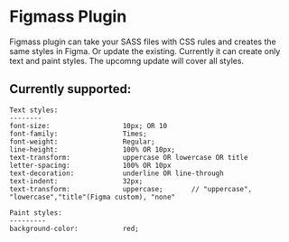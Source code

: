 # Figmass Plugin

Figmass plugin can take your SASS files with CSS rules and creates the same styles in Figma. Or update the existing.
Currently it can create only text and paint styles. The upcomng update will cover all styles.

## Currently supported:

```
Text styles:
--------
font-size:                  10px; OR 10
font-family:                Times;
font-weight:                Regular;
line-height:                100% OR 10px;
text-transform:             uppercase OR lowercase OR title  
letter-spacing:             100% OR 10px  
text-decoration:            underline OR line-through  
text-indent:                32px;
text-transform:             uppercase;       // "uppercase", "lowercase","title"(Figma custom), "none"

Paint styles:
---------
background-color:           red;
```
